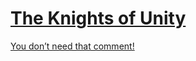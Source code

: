 # [The Knights of Unity](http://blog.theknightsofunity.com/)

[You don’t need that comment!](http://blog.theknightsofunity.com/you-dont-need-that-comment/)

 